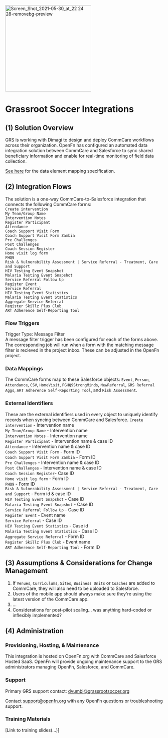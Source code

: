 <img width="274" alt="Screen_Shot_2021-05-30_at_22 24 28-removebg-preview" src="https://user-images.githubusercontent.com/80456839/120684457-b2310080-c46c-11eb-9579-d090700caceb.png">


# Grassroot Soccer Integrations


## (1) Solution Overview 

GRS is working with Dimagi to design and deploy CommCare workflows across their organization. OpenFn has configured an automated data integration solution between CommCare and Salesforce to sync shared beneficiary information and enable for real-time monitoring of field data collection. 

[See here](https://docs.google.com/spreadsheets/d/1CXrMYL0hELSeRkjJLUROTR0A3udJ0Yq8PQZhUtTQokk/edit#gid=544330146) for the data element mapping specification.



## (2) Integration Flows
The solution is a one-way CommCare-to-Salesforce integration that connects the following CommCare forms:  
`Create intervention`  
`My Team/Group Name`  
`Intervention Notes`  
`Register Participant`  
`Attendance`  
`Coach Support Visit Form`  
`Coach Support Visit Form Zambia`  
`Pre Challenges`  
`Post Challenges`  
`Coach Session Register`  
`Home visit log form`   
`PHQ9`  
`Risk & Vulnerability Assessment | Service Referral - Treatment, Care and Support`  
`HIV Testing Event Snapshot`  
`Malaria Testing Event Snapshot`  
`Service Referral Follow Up`  
`Register Event`  
`Service Referral`   
`HIV Testing Event Statistics`  
`Malaria Testing Event Statistics`   
`Aggregate Service Referral`  
`Register Skillz Plus Club`  
`ART Adherence Self-Reporting Tool`  

### Flow Triggers
Trigger Type: Message Filter  
A message filter trigger has been configured for each of the forms above. The corresponding job will run when a form with the matching message filter is recieved in the project inbox. These can be adjusted in the OpenFn project.


### Data Mappings
The CommCare forms map to these Salesforce objects: `Event`, `Person`, `Attendance`, `CSV`, `HomeVisit`, `PGHQ9StrongMinds`, `NewReferral`, `GRS Referral Aggs`, `ART Adherence Self-Reporting Tool`, and `Risk Assessment`.

### External Identifiers
These are the external identifiers used in every object to uniquely identify records when syncing between CommCare and Salesforce.
`Create intervention` - Intervention name   
`My Team/Group Name` - Intervention name   
`Intervention Notes` - Intervention name   
`Register Participant` - Intervention name & case ID  
`Attendance` - Intervention name & case ID  
`Coach Support Visit Form` - Form ID  
`Coach Support Visit Form Zambia` - Form ID  
`Pre Challenges` - Intervention name & case ID  
`Post Challenges` - Intervention name & case ID  
`Coach Session Register`- Case ID  
`Home visit log form` - Form ID  
`PHQ9` - Form ID  
`Risk & Vulnerability Assessment | Service Referral - Treatment, Care and Support` - Form id & case ID   
`HIV Testing Event Snapshot` - Case ID  
`Malaria Testing Event Snapshot` - Case ID  
`Service Referral Follow Up` - Case ID  
`Register Event` - Event name  
`Service Referral` - Case ID  
`HIV Testing Event Statistics` - Case id  
`Malaria Testing Event Statistics` - Case ID  
`Aggregate Service Referral` - Form ID   
`Register Skillz Plus Club` - Event name  
`ART Adherence Self-Reporting Tool` - Form ID  

## (3) Assumptions & Considerations for Change Management
1. If `Venues`, `Curriculums`, `Sites`, `Business Units` or `Coaches` are added to CommCare, they will also need to be uploaded to Salesforce. 
2. Users of the mobile app should always make sure they're using the latest version of the CommCare app.
3. ...
4. Considerations for post-pilot scaling... was anything hard-coded or inflexibly implemented? 

## (4) Administration
### Provisioning, Hosting, & Maintenance
This integration is hosted on OpenFn.org with CommCare and Salesforce Hosted SaaS. OpenFn will provide ongoing maintenance support to the GRS administrators managing OpenFn, Salesforce, and CommCare.

### Support
Primary GRS support contact: dvumbi@grassrootsoccer.org

Contact support@openfn.org with any OpenFn questions or troubleshooting support.

### Training Materials
[Link to training slides(...)]

